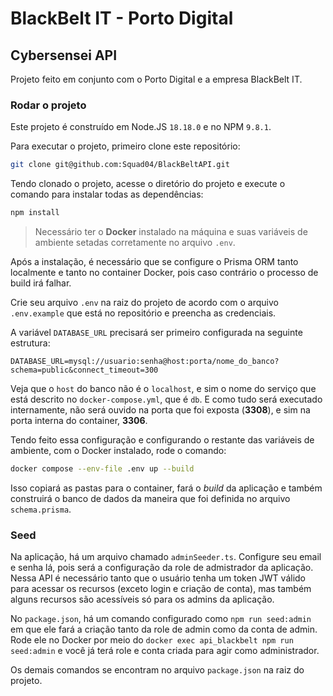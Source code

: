 # BlackBelt IT - Porto Digital

## Cybersensei API

Projeto feito em conjunto com o Porto Digital e a empresa BlackBelt IT.

### Rodar o projeto

Este projeto é construído em Node.JS `18.18.0` e no NPM `9.8.1`.

Para executar o projeto, primeiro clone este repositório:

```bash
git clone git@github.com:Squad04/BlackBeltAPI.git
```

Tendo clonado o projeto, acesse o diretório do projeto e execute o comando para instalar todas as dependências:

```bash
npm install
```

> Necessário ter o **Docker** instalado na máquina e suas variáveis de ambiente setadas corretamente no arquivo `.env`.

Após a instalação, é necessário que se configure o Prisma ORM tanto localmente e tanto no container Docker, pois caso contrário o processo de build irá falhar.

Crie seu arquivo `.env` na raiz do projeto de acordo com o arquivo `.env.example` que está no repositório e preencha as credenciais.

A variável `DATABASE_URL` precisará ser primeiro configurada na seguinte estrutura:

```env
DATABASE_URL=mysql://usuario:senha@host:porta/nome_do_banco?schema=public&connect_timeout=300
```

Veja que o `host` do banco não é o `localhost`, e sim o nome do serviço que está descrito no `docker-compose.yml`, que é `db`. E como tudo será executado internamente, não será ouvido na porta que foi exposta (**3308**), e sim na porta interna do container, **3306**.

Tendo feito essa configuração e configurando o restante das variáveis de ambiente, com o Docker instalado, rode o comando:

```bash
docker compose --env-file .env up --build
```

Isso copiará as pastas para o container, fará o *build* da aplicação e também construirá o banco de dados da maneira que foi definida no arquivo `schema.prisma`.

### Seed

Na aplicação, há um arquivo chamado `adminSeeder.ts`. Configure seu email e senha lá, pois será a configuração da role de admistrador da aplicação. Nessa API é necessário tanto que o usuário tenha um token JWT válido para acessar os recursos (exceto login e criação de conta), mas também alguns recursos são acessíveis só para os admins da aplicação.

No `package.json`, há um comando configurado como `npm run seed:admin` em que ele fará a criação tanto da role de admin como da conta de admin. Rode ele no Docker por meio do `docker exec api_blackbelt npm run seed:admin` e você já terá role e conta criada para agir como administrador.

Os demais comandos se encontram no arquivo `package.json` na raiz do projeto.
